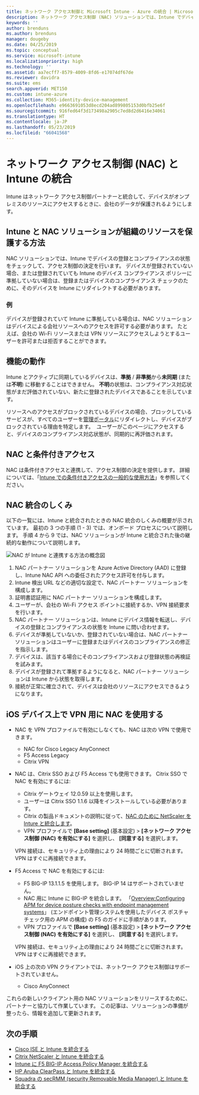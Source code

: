 ```yaml
---
title: ネットワーク アクセス制御と Microsoft Intune - Azure の統合 | Microsoft Docs
description: ネットワーク アクセス制御 (NAC) ソリューションでは、Intune でデバイスの登録とコンプライアンスをチェックします。 NAC には特定の動作が含まれ、条件付きアクセスと連携します。 オンボードの手順を確認し、パートナー ソリューションの一覧を取得します。
keywords: ''
author: brenduns
ms.author: brenduns
manager: dougeby
ms.date: 04/25/2019
ms.topic: conceptual
ms.service: microsoft-intune
ms.localizationpriority: high
ms.technology: ''
ms.assetid: aa7ecff7-8579-4009-8fd6-e17074df67de
ms.reviewer: davidra
ms.suite: ems
search.appverid: MET150
ms.custom: intune-azure
ms.collection: M365-identity-device-management
ms.openlocfilehash: e9663691053d8ecd204ad899805153d0bfb25e6f
ms.sourcegitcommit: 916fed64f3d173498a2905c7ed8d2d6416e34061
ms.translationtype: HT
ms.contentlocale: ja-JP
ms.lasthandoff: 05/23/2019
ms.locfileid: "66041568"
---
```

# <a name="network-access-control-nac-integration-with-intune"></a>ネットワーク アクセス制御 (NAC) と Intune の統合

Intune はネットワーク アクセス制御パートナーと統合して、デバイスがオンプレミスのリソースにアクセスするときに、会社のデータが保護されるようにします。

## <a name="how-do-intune-and-nac-solutions-help-protect-your-organization-resources"></a>Intune と NAC ソリューションが組織のリソースを保護する方法

NAC ソリューションでは、Intune でデバイスの登録とコンプライアンスの状態をチェックして、アクセス制御の決定を行います。 デバイスが登録されていない場合、または登録されていても Intune のデバイス コンプライアンス ポリシーに準拠していない場合は、登録またはデバイスのコンプライアンス チェックのために、そのデバイスを Intune にリダイレクトする必要があります。

### <a name="example"></a>例

デバイスが登録されていて Intune に準拠している場合は、NAC ソリューションはデバイスによる会社リソースへのアクセスを許可する必要があります。 たとえば、会社の Wi-Fi リソースまたは VPN リソースにアクセスしようとするユーザーを許可または拒否することができます。

## <a name="feature-behaviors"></a>機能の動作

Intune とアクティブに同期しているデバイスは、**準拠** / **非準拠**から**未同期** (または**不明**) に移動することはできません。 **不明**の状態は、コンプライアンス対応状態がまだ評価されていない、新たに登録されたデバイスであることを示しています。

リソースへのアクセスがブロックされているデバイスの場合、ブロックしているサービスが、すべてのユーザーを[管理ポータル](https://portal.manage.microsoft.com)にリダイレクトし、デバイスがブロックされている理由を特定します。  ユーザーがこのページにアクセスすると、デバイスのコンプライアンス対応状態が、同期的に再評価されます。

## <a name="nac-and-conditional-access"></a>NAC と条件付きアクセス

NAC は条件付きアクセスと連携して、アクセス制御の決定を提供します。 詳細については、「[Intune での条件付きアクセスの一般的な使用方法](conditional-access-intune-common-ways-use.md)」を参照してください。

## <a name="how-the-nac-integration-works"></a>NAC 統合のしくみ

以下の一覧には、Intune と統合されたときの NAC 統合のしくみの概要が示されています。 最初の 3 つの手順 (1 - 3) では、オンボード プロセスについて説明します。 手順 4 から 9 では、NAC ソリューションが Intune と統合された後の継続的な動作について説明します。

![NAC が Intune と連携する方法の概念図](./media/ca-intune-common-ways-2.png)

1. NAC パートナー ソリューションを Azure Active Directory (AAD) に登録し、Intune NAC API への委任されたアクセス許可を付与します。
2. Intune 検出 URL などの適切な設定で、NAC パートナー ソリューションを構成します。
3. 証明書認証用に NAC パートナー ソリューションを構成します。
4. ユーザーが、会社の Wi-Fi アクセス ポイントに接続するか、VPN 接続要求を行います。
5. NAC パートナー ソリューションは、Intune にデバイス情報を転送し、デバイスの登録とコンプライアンスの状態を Intune に問い合わせます。
6. デバイスが準拠していないか、登録されていない場合は、NAC パートナー ソリューションはユーザーに登録またはデバイスのコンプライアンスの修正を指示します。
7. デバイスは、該当する場合にそのコンプライアンスおよび登録状態の再検証を試みます。
8. デバイスが登録されて準拠するようになると、NAC パートナー ソリューションは Intune から状態を取得します。
9. 接続が正常に確立されて、デバイスは会社のリソースにアクセスできるようになります。

## <a name="use-nac-for-vpn-on-your-ios-devices"></a>iOS デバイス上で VPN 用に NAC を使用する  

- NAC を VPN プロファイルで有効にしなくても、NAC は次の VPN で使用できます。

  - NAC for Cisco Legacy AnyConnect
  - F5 Access Legacy
  - Citrix VPN

- NAC は、Citrix SSO および F5 Access でも使用できます。 Citrix SSO で NAC を有効にするには:

  - Citrix ゲートウェイ 12.0.59 以上を使用します。  
  - ユーザーは Citrix SSO 1.1.6 以降をインストールしている必要があります。
  - Citrix の製品ドキュメントの説明に従って、[NAC のために NetScaler を Inture と統合します](https://docs.citrix.com/en-us/netscaler-gateway/12/microsoft-intune-integration/configuring-network-access-control-device-check-for-netscaler-gateway-virtual-server-for-single-factor-authentication-deployment.html)。
  - VPN プロファイルで **[Base setting]** \(基本設定\) >  **[ネットワーク アクセス制御 (NAC) を有効にする]** を選択し、 **[同意する]** を選択します。

  VPN 接続は、セキュリティ上の理由により 24 時間ごとに切断されます。 VPN はすぐに再接続できます。

- F5 Access で NAC を有効にするには:

  - F5 BIG-IP 13.1.1.5 を使用します。 BIG-IP 14 はサポートされていません。
  - NAC 用に Intune に BIG-IP を統合します。 「[Overview:Configuring APM for device posture checks with endpoint management systems](https://support.f5.com/kb/en-us/products/big-ip_apm/manuals/product/apm-client-configuration-7-1-6/6.html#guid-0bd12e12-8107-40ec-979d-c44779a8cc89)」 (エンドポイント管理システムを使用したデバイス ポスチャ チェック用の APM の構成) の F5 のガイドに手順があります。
  - VPN プロファイルで **[Base setting]** \(基本設定\) >  **[ネットワーク アクセス制御 (NAC) を有効にする]** を選択し、 **[同意する]** を選択します。

  VPN 接続は、セキュリティ上の理由により 24 時間ごとに切断されます。 VPN はすぐに再接続できます。

- iOS 上の次の VPN クライアントでは、ネットワーク アクセス制御はサポートされていません。
  - Cisco AnyConnect

これらの新しいクライアント用の NAC ソリューションをリリースするために、パートナーと協力して作業しています。 この記事は、ソリューションの準備が整ったら、情報を追加して更新されます。

## <a name="next-steps"></a>次の手順

- [Cisco ISE と Intune を統合する](http://www.cisco.com/c/en/us/td/docs/security/ise/2-1/admin_guide/b_ise_admin_guide_21/b_ise_admin_guide_20_chapter_01000.html)
- [Citrix NetScaler と Intune を統合する](http://docs.citrix.com/en-us/netscaler-gateway/12/microsoft-intune-integration/configuring-network-access-control-device-check-for-netscaler-gateway-virtual-server-for-single-factor-authentication-deployment.html)
- [Intune に F5 BIG-IP Access Policy Manager を統合する](https://support.f5.com/kb/en-us/products/big-ip_apm/manuals/product/apm-client-configuration-13-0-0/6.html)
- [HP Aruba ClearPass と Intune を統合する](https://support.arubanetworks.com/Documentation/tabid/77/DMXModule/512/Command/Core_Download/Default.aspx?EntryId=31271)
- [Squadra の secRMM (security Removable Media Manager) と Intune を統合する](http://www.squadratechnologies.com/StaticContent/ProductDownload/secRMM/9.9.0.0/secRMMIntuneAccessControlSetupGuide.pdf)
